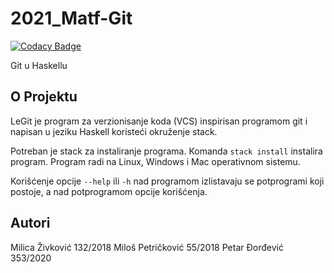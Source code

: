 # 2021_Matf-Git

[![Codacy Badge](https://api.codacy.com/project/badge/Grade/55ebfc12ecc94762a036c73df073c827)](https://app.codacy.com/gh/matf-pp/2021_Matf-Git?utm_source=github.com&utm_medium=referral&utm_content=matf-pp/2021_Matf-Git&utm_campaign=Badge_Grade_Settings)

Git u Haskellu

## O Projektu
LeGit je program za verzionisanje koda (VCS) inspirisan programom git i napisan u jeziku Haskell koristeći okruženje stack.

Potreban je stack za instaliranje programa. Komanda `stack install` instalira program. Program radi na Linux, Windows i Mac operativnom sistemu.

Korišćenje opcije `--help` ili `-h` nad programom izlistavaju se potprogrami koji postoje, a nad potprogramom opcije korišćenja.

## Autori
Milica Živković 132/2018
Miloš Petričković 55/2018
Petar Đorđević 353/2020